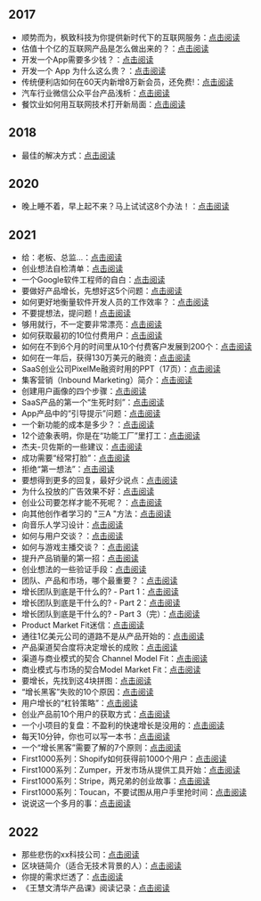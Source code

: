 ## 2017
* 顺势而为，枫致科技为你提供新时代下的互联网服务：[点击阅读](https://mp.weixin.qq.com/s?__biz=MzU5MTA1OTg1NQ==&mid=2247483654&idx=1&sn=adf444dfa7acc6f261a5510b2b8bd828&chksm=fe358fe6c94206f0120c4fb134fbc02dbb7e7c6d1160589dd392fab6a991cdeaeca6d1f14915&token=1981590995&lang=zh_CN#rd)
* 估值十个亿的互联网产品是怎么做出来的？：[点击阅读](https://mp.weixin.qq.com/s?__biz=MzU5MTA1OTg1NQ==&mid=2247483663&idx=1&sn=5fd6971e6a0d5bab8e56b05ec75f00ec&chksm=fe358fefc94206f9bb22a70d4cf22bc16d35ac8300f84124ecb76860a88a2acf752aac3e4598&token=1981590995&lang=zh_CN#rd)
* 开发一个App需要多少钱？：[点击阅读](https://mp.weixin.qq.com/s?__biz=MzU5MTA1OTg1NQ==&mid=2247483666&idx=1&sn=1900a11491483414cab5decc70c29c7c&chksm=fe358ff2c94206e42857171b26e680f28ffe7eda939d851925a9dbf8f6df3e69659a7811830a&token=1981590995&lang=zh_CN#rd)
* 开发一个 App 为什么这么贵？：[点击阅读](https://mp.weixin.qq.com/s?__biz=MzU5MTA1OTg1NQ==&mid=2247483673&idx=1&sn=516b15187b577971c438c1beca514dfb&chksm=fe358ff9c94206ef1fc392c10d12ad4dea9e9b73b7404716f398e8da6d7ddf91a51fe7da14c3&token=1981590995&lang=zh_CN#rd)
* 传统便利店如何在60天内新增8万新会员，还免费!：[点击阅读](https://mp.weixin.qq.com/s?__biz=MzU5MTA1OTg1NQ==&mid=2247483674&idx=1&sn=0cef404ffef4da1c3d2293ccb3db9c4c&chksm=fe358ffac94206ecdc9f98e3413a83d0e8b36f03acacc5f58557a39e2ddc6a4191bfa06fd052&token=1981590995&lang=zh_CN#rd)
* 汽车行业微信公众平台产品浅析：[点击阅读](https://mp.weixin.qq.com/s?__biz=MzU5MTA1OTg1NQ==&mid=2247483676&idx=1&sn=b2f264e00dc4de7e0d03ca9a8040ba51&chksm=fe358ffcc94206eae3818c1a889bf0a1ffdc705eb07206cdc20bdee905b893cdbe3ba83aaf54&token=1981590995&lang=zh_CN#rd)
* 餐饮业如何用互联网技术打开新局面：[点击阅读](https://mp.weixin.qq.com/s?__biz=MzU5MTA1OTg1NQ==&mid=2247483684&idx=1&sn=13e7d13a2e9b0fafbaf3e39e2fc62b16&chksm=fe358fc4c94206d2e59c322ca68b9a1e7f037f04647b4d8390ba85e89ff54f42336e7ae95d77&token=1981590995&lang=zh_CN#rd)  

## 2018
* 最佳的解决方式：[点击阅读](https://mp.weixin.qq.com/s?__biz=MzAxNTg1NTUzMQ==&mid=2247483669&idx=1&sn=c6ee5e794549141d4ee06d4a49866c68&chksm=9bfcfbd1ac8b72c7308cd20b4a9c8feb0fe3470dfd65f194647a2abd7ccba383a653192c8f86&token=456141648&lang=zh_CN#rd)

## 2020
* 晚上睡不着，早上起不来？马上试试这8个办法！：[点击阅读](https://mp.weixin.qq.com/s?__biz=MzAxNTg1NTUzMQ==&mid=2247483681&idx=1&sn=7731772d5caceae97fadb8b590de6dc7&chksm=9bfcfbe5ac8b72f32ab3aff4d49c9cfa9199063b2263bf6e95004d1dea7d977d6ec78f762a43&token=456141648&lang=zh_CN#rd)

## 2021
* 给：老板、总监...：[点击阅读](https://mp.weixin.qq.com/s?__biz=MzAxNTg1NTUzMQ==&mid=2247483696&idx=1&sn=cb534c5740756d38d2e684b5a5201d42&chksm=9bfcfbf4ac8b72e27677d428e71ec30d6e537730243676472ebbc8a43ad82c04ea126ec27ecd&token=456141648&lang=zh_CN#rd)
* 创业想法自检清单：[点击阅读](https://mp.weixin.qq.com/s?__biz=MzAxNTg1NTUzMQ==&mid=2247483700&idx=1&sn=9ccf70d820fc9a762634638310c27ee1&chksm=9bfcfbf0ac8b72e619ed4294844857dc2b0e65b24da84b6aa2c88fdc66f406afb652cc84be17&token=456141648&lang=zh_CN#rd)
* 一个Google软件工程师的自白：[点击阅读](https://mp.weixin.qq.com/s?__biz=MzAxNTg1NTUzMQ==&mid=2247483704&idx=1&sn=e2ac454c2b01c87a7da5e8ee68d4ea60&chksm=9bfcfbfcac8b72ea955124dc3b32a9349abe2ef764538b413f5fcc83ef3e3d6f9768de697b78&token=456141648&lang=zh_CN#rd)
* 要做好产品增长，先想好这5个问题：[点击阅读](https://mp.weixin.qq.com/s?__biz=MzAxNTg1NTUzMQ==&mid=2247483708&idx=1&sn=99c189d5d39002f0b2a43ef3a7e8ce24&chksm=9bfcfbf8ac8b72ee9915e35b69c6caef7a3aa89c08864216f26ddf9177324cbbdce64ada51d7&token=456141648&lang=zh_CN#rd)
* 如何更好地衡量软件开发人员的工作效率？：[点击阅读](https://mp.weixin.qq.com/s?__biz=MzAxNTg1NTUzMQ==&mid=2247483713&idx=1&sn=0f3d098e1010761895a67e2cb56e6204&chksm=9bfcfb85ac8b72930209ed31fbc0d238b6a699c1a0c2320c18892815f500f8d94dea99beb240&token=456141648&lang=zh_CN#rd)
* 不要提想法，提问题！[点击阅读](https://mp.weixin.qq.com/s?__biz=MzAxNTg1NTUzMQ==&mid=2247483722&idx=1&sn=1827babaf8d63eeebcda380f7eec5b58&chksm=9bfcfb8eac8b7298a40c07c52e104850a4cb969e49ef499a82752de44085abe30ede0d4e4ed8&token=456141648&lang=zh_CN#rd)
* 够用就行，不一定要非常漂亮：[点击阅读](https://mp.weixin.qq.com/s?__biz=MzAxNTg1NTUzMQ==&mid=2247483729&idx=1&sn=d7522ba21030346b8498e830fd19eccd&chksm=9bfcfb95ac8b7283a5291f19485ea6905c0d9653679533db90fae4efb84541dfe02efe8930de&token=456141648&lang=zh_CN#rd)
* 如何获取最初的10位付费用户：[点击阅读](https://mp.weixin.qq.com/s?__biz=MzAxNTg1NTUzMQ==&mid=2247483739&idx=1&sn=c171525b3cc073ecee1c1c4069cdadd8&chksm=9bfcfb9fac8b72896168347fd0ed4318997f0564aa7292a925c3fdbe63db347188e5dfae7195&token=456141648&lang=zh_CN#rd)
* 如何在不到6个月的时间里从10个付费客户发展到200个：[点击阅读](https://mp.weixin.qq.com/s?__biz=MzAxNTg1NTUzMQ==&mid=2247483774&idx=1&sn=288307620a9c0f71c4ab970de4293b6d&chksm=9bfcfbbaac8b72ac35dea21c7e871d92ab4f2f7bbae233ac3ab2da77aeaffd48c2d3f6179240&token=456141648&lang=zh_CN#rd)
* 如何在一年后，获得130万美元的融资：[点击阅读](https://mp.weixin.qq.com/s?__biz=MzAxNTg1NTUzMQ==&mid=2247483780&idx=1&sn=d6ad7d556ddcb9772405c84decfac031&chksm=9bfcfb40ac8b72567bae58fd6783f9a4786956356c4b9bb6931f5b8aad597005a9f491163589&token=456141648&lang=zh_CN#rd)
* SaaS创业公司PixelMe融资时用的PPT（17页）：[点击阅读](https://mp.weixin.qq.com/s?__biz=MzAxNTg1NTUzMQ==&mid=2247483811&idx=1&sn=e9c56162bae3b245c98932b179572d84&chksm=9bfcfb67ac8b72717909b112ad262073e825a2bf8c51200beba7e40bd01a3d31d3f9cc555b46&token=456141648&lang=zh_CN#rd)
* 集客营销（Inbound Marketing）简介：[点击阅读](https://mp.weixin.qq.com/s?__biz=MzAxNTg1NTUzMQ==&mid=2247483818&idx=1&sn=2da1f8827aed7a01b8f0958ce256eca9&chksm=9bfcfb6eac8b7278e7c7a7ae840ac4a3f9923f54405acf7ab54febdef943bb8b012d46240015&token=456141648&lang=zh_CN#rd)
* 创建用户画像的四个步骤：[点击阅读](https://mp.weixin.qq.com/s?__biz=MzAxNTg1NTUzMQ==&mid=2247483824&idx=1&sn=79b1035d92cbc6a86575fa92967f4927&chksm=9bfcfb74ac8b72628931f760dd1b1467dfd1a4b3600d1ccf6f8ddba751fcf36db1c5e14f8a97&token=456141648&lang=zh_CN#rd)
* SaaS产品的第一个“生死时刻”：[点击阅读](https://mp.weixin.qq.com/s?__biz=MzAxNTg1NTUzMQ==&mid=2247483830&idx=1&sn=75bbbb21f99628dc0355a5d86759350e&chksm=9bfcfb72ac8b7264e0ab470ec7995a95fd3f4c8aabeacd61dd2044b1471f43c9670abcc37b96&token=456141648&lang=zh_CN#rd)
* App产品中的“引导提示”问题：[点击阅读](https://mp.weixin.qq.com/s?__biz=MzAxNTg1NTUzMQ==&mid=2247483839&idx=1&sn=d6dadf6aa924ac7bf82bf35902e450aa&chksm=9bfcfb7bac8b726d8e9290d7001a6b678fb9fd8cc0cacd97452be017b621c414c3eb6f4cea2a&token=456141648&lang=zh_CN#rd)
* 一个新功能的成本是多少？：[点击阅读](https://mp.weixin.qq.com/s?__biz=MzAxNTg1NTUzMQ==&mid=2247483851&idx=1&sn=73cb480374bdf504f8231eb4059313c1&chksm=9bfcfb0fac8b72196ecfd0b9410364de36b140325bd57f3eab98ff31509c958b020973f7fd3d&token=456141648&lang=zh_CN#rd)
* 12个迹象表明，你是在“功能工厂”里打工：[点击阅读](https://mp.weixin.qq.com/s?__biz=MzAxNTg1NTUzMQ==&mid=2247483850&idx=1&sn=a88da005c633d306558420247a57cbbf&chksm=9bfcfb0eac8b7218ac7a6560d66715da06bd89bcdad57292dbafac591e9850f10deb4fa688c7&token=456141648&lang=zh_CN#rd)
* 杰夫-贝佐斯的一些建议：[点击阅读](https://mp.weixin.qq.com/s?__biz=MzAxNTg1NTUzMQ==&mid=2247483856&idx=1&sn=c6889efdc13bb90c160b1fe8639db9db&chksm=9bfcfb14ac8b7202f3298c10b00375ef59265b31445ce49d18212ca54357538a241fddab543e&token=456141648&lang=zh_CN#rd)
* 成功需要“经常打脸”：[点击阅读](https://mp.weixin.qq.com/s?__biz=MzAxNTg1NTUzMQ==&mid=2247483861&idx=1&sn=11370b89447ddb24d203e60fcdc6159f&chksm=9bfcfb11ac8b7207ca74e2b1d53845ea1c9208e73e95bf966319ad664e3eef128b8d8d525536&token=456141648&lang=zh_CN#rd)
* 拒绝“第一想法”：[点击阅读](https://mp.weixin.qq.com/s?__biz=MzAxNTg1NTUzMQ==&mid=2247483866&idx=1&sn=16bfe9a64f8fa32c02a60f3811cfa9d6&chksm=9bfcfb1eac8b72082269c7f1dd7453ecbd64478cb4957b16b29c4615e4f3f738f107fb42bb7a&token=456141648&lang=zh_CN#rd)
* 要想得到更多的回复，最好少说点：[点击阅读](https://mp.weixin.qq.com/s?__biz=MzAxNTg1NTUzMQ==&mid=2247483879&idx=1&sn=bc1dab467b9c411bbe5cfb22263f5c40&chksm=9bfcfb23ac8b72357e13de4ce86db75451997e8686dcdbad8d720e1fc8b8bd8afd85e6cad12a&token=456141648&lang=zh_CN#rd)
* 为什么投放的广告效果不好：[点击阅读](https://mp.weixin.qq.com/s?__biz=MzAxNTg1NTUzMQ==&mid=2247483885&idx=1&sn=65252a14b99f1bb0ae9d6a47110c987d&chksm=9bfcfb29ac8b723fedc5e69a35ea9cdbadf9b63ae6ec7f59a2e3e26a9678c57cbba7f2317dfa&token=456141648&lang=zh_CN#rd)
* 创业公司要怎样才能不死呢？：[点击阅读](https://mp.weixin.qq.com/s?__biz=MzAxNTg1NTUzMQ==&mid=2247483886&idx=1&sn=51cc853a6a9cf2e92b2493a480d1d081&chksm=9bfcfb2aac8b723cfb5c6957f49f226c9ac7c8bd3a2bbaa2a3ebe4cee8b00093e04a50f91523&token=456141648&lang=zh_CN#rd)
* 向其他创作者学习的 "三A "方法：[点击阅读](https://mp.weixin.qq.com/s?__biz=MzAxNTg1NTUzMQ==&mid=2247483907&idx=1&sn=af9367ae7a93ec4c25f4c1fc9216a298&chksm=9bfcf8c7ac8b71d1dd470a7fcded6b8b654973e95a5eeb74c5e6914d8147c05e86b8a4bd7c2e&token=456141648&lang=zh_CN#rd)
* 向音乐人学习设计：[点击阅读](https://mp.weixin.qq.com/s?__biz=MzAxNTg1NTUzMQ==&mid=2247483916&idx=1&sn=de2781b9d906e8fb8a5f2fe356367bf8&chksm=9bfcf8c8ac8b71deee46efb624a4c7d5b86f2343619f24c0e683dd4c40645c73cb4b857d31ca&token=456141648&lang=zh_CN#rd)
* 如何与用户交谈？：[点击阅读](https://mp.weixin.qq.com/s?__biz=MzAxNTg1NTUzMQ==&mid=2247483921&idx=1&sn=4dbe43ed7713afc0071303ae20499d33&chksm=9bfcf8d5ac8b71c31a4f401e1bac4dfeecc8bcae038bf7932f6611babcf4b17669db2bb3f85e&token=456141648&lang=zh_CN#rd)
* 如何与游戏主播交谈？：[点击阅读](https://mp.weixin.qq.com/s?__biz=MzAxNTg1NTUzMQ==&mid=2247483926&idx=1&sn=ab8cbb8c31cf01f40bf88b119557fc02&chksm=9bfcf8d2ac8b71c43203812d162cd4744c196558672548f671261c34497f74577c8afd082de6&token=456141648&lang=zh_CN#rd)
* 提升产品销量的第一招：[点击阅读](https://mp.weixin.qq.com/s?__biz=MzAxNTg1NTUzMQ==&mid=2247483941&idx=1&sn=474d180a75e8c2c6e6b7c0c895f171aa&chksm=9bfcf8e1ac8b71f70f78dd5b6c0385d2ffbc38692b7941515c9763c084c2fabcde0c4132815e&token=456141648&lang=zh_CN#rd)
* 创业想法的一些验证手段：[点击阅读](https://mp.weixin.qq.com/s?__biz=MzAxNTg1NTUzMQ==&mid=2247483942&idx=1&sn=4f4940fba45255e7d2ec7568a0e896ec&chksm=9bfcf8e2ac8b71f44443b1bcac44ccb357dc08932f64b2b209cfed72f756852e0cd87a52690c&token=456141648&lang=zh_CN#rd)
* 团队、产品和市场，哪个最重要？：[点击阅读](https://mp.weixin.qq.com/s?__biz=MzAxNTg1NTUzMQ==&mid=2247483943&idx=1&sn=f6464351f58e2f8dd53e94b6579314a0&chksm=9bfcf8e3ac8b71f53cbb45c27d4f65082c153266a4d92b87096f3bfba7e686e6c1e62068121f&token=456141648&lang=zh_CN#rd)
* 增长团队到底是干什么的? - Part 1：[点击阅读](https://mp.weixin.qq.com/s?__biz=MzAxNTg1NTUzMQ==&mid=2247483949&idx=1&sn=27f9e09fee6dc7b62c0ffcbb9792b123&chksm=9bfcf8e9ac8b71ffb8b7785e6fd71842e11c6819bf38df3763d6f94e21aab4d73b8227c80966&token=456141648&lang=zh_CN#rd)
* 增长团队到底是干什么的? - Part 2：[点击阅读](https://mp.weixin.qq.com/s?__biz=MzAxNTg1NTUzMQ==&mid=2247483960&idx=1&sn=8228317b46147691e1476924dfe467c7&chksm=9bfcf8fcac8b71ea9acd7a38ac8d0d9694b7e331d705522b789e344d85c3822379bbabc6c5a4&token=456141648&lang=zh_CN#rd)
* 增长团队到底是干什么的? - Part 3（完）：[点击阅读](https://mp.weixin.qq.com/s?__biz=MzAxNTg1NTUzMQ==&mid=2247483982&idx=1&sn=33219cb40e3f50c529260775fef44e48&chksm=9bfcf88aac8b719c9f77d3153c9d24eb4717b44b8f859ade57a9ec501d68040835d7f704390e&token=456141648&lang=zh_CN#rd)
* Product Market Fit迷信：[点击阅读](https://mp.weixin.qq.com/s?__biz=MzAxNTg1NTUzMQ==&mid=2247483989&idx=1&sn=28758e8b1e0a221053c636b0ba14af64&chksm=9bfcf891ac8b718757d71447d90627b0e6a5108e626530a0e01b28463f57ab487796f0bf0187&token=456141648&lang=zh_CN#rd)
* 通往1亿美元公司的道路不是从产品开始的：[点击阅读](https://mp.weixin.qq.com/s?__biz=MzAxNTg1NTUzMQ==&mid=2247484002&idx=1&sn=72c931040e78d3f122ff7552c4c486a3&chksm=9bfcf8a6ac8b71b059669b26565328c72f83dfdc14efcb5aefdbf4e6d3483ce5b7f454f5b923&token=456141648&lang=zh_CN#rd)
* 产品渠道契合度将决定增长的成败：[点击阅读](https://mp.weixin.qq.com/s?__biz=MzAxNTg1NTUzMQ==&mid=2247484011&idx=1&sn=2b35f7053719fb0aca3dad568ecd1654&chksm=9bfcf8afac8b71b986dce4a16a08d5eae1490a0c01caeb4670b19f6c9163838b3a15a47aca01&token=456141648&lang=zh_CN#rd)
* 渠道与商业模式的契合 Channel Model Fit：[点击阅读](https://mp.weixin.qq.com/s?__biz=MzAxNTg1NTUzMQ==&mid=2247484023&idx=1&sn=744a087c186295fa4b5f15606d152b42&chksm=9bfcf8b3ac8b71a5a3d13244c845cc16b1cbfa1450b5b22a8cec1288dba8de8e9d74e7c12be4&token=456141648&lang=zh_CN#rd)
* 商业模式与市场的契合Model Market Fit：[点击阅读](https://mp.weixin.qq.com/s?__biz=MzAxNTg1NTUzMQ==&mid=2247484031&idx=1&sn=68a5b37da80cd33dad7a158cc617535e&chksm=9bfcf8bbac8b71ad1decb29f04c0b7acf8026af1a0310e431f6747aca59a40f927b5697dbb08&token=456141648&lang=zh_CN#rd)
* 要增长，先找到这4块拼图：[点击阅读](https://mp.weixin.qq.com/s?__biz=MzAxNTg1NTUzMQ==&mid=2247484039&idx=1&sn=f67e6ba2091605e2d71754d0562853fe&chksm=9bfcf843ac8b7155665eb200476bedd1c5daff83e29720a3eeaa2194164927010a4d03664aeb&token=456141648&lang=zh_CN#rd)
* “增长黑客”失败的10个原因：[点击阅读](https://mp.weixin.qq.com/s?__biz=MzAxNTg1NTUzMQ==&mid=2247484044&idx=1&sn=e8bf5c86697081cc2e556befe10d341a&chksm=9bfcf848ac8b715ea6f6c7949ca7b1f47c2be97205c9730e8a23d4b6d334f0c6f09aa97ce8e4&token=456141648&lang=zh_CN#rd)
* 用户增长的“杠铃策略”：[点击阅读](https://mp.weixin.qq.com/s?__biz=MzAxNTg1NTUzMQ==&mid=2247484049&idx=1&sn=65ed9cbf52eba02dcd874c2c1ebf4391&chksm=9bfcf855ac8b7143dbe91e50f3483ce4f6c191696dfc6ffe2b22c51f3be4e6dc5c00e83c1a30&token=456141648&lang=zh_CN#rd)
* 创业产品前10个用户的获取方式：[点击阅读](https://mp.weixin.qq.com/s?__biz=MzAxNTg1NTUzMQ==&mid=2247484054&idx=1&sn=9a30a01555fcbdf4c65953e94c683455&chksm=9bfcf852ac8b71449e34521b220a7de58ee068b50b5b753ecef63d7f9485ee11156e67d46c34&token=456141648&lang=zh_CN#rd)
* 一个小项目的复盘：不盈利的快速增长是没用的：[点击阅读](https://mp.weixin.qq.com/s?__biz=MzAxNTg1NTUzMQ==&mid=2247484060&idx=1&sn=464e81757dba7a6d92efb20289f58750&chksm=9bfcf858ac8b714eb2bad580ec093537b2a271efec11880f202e5c4650adf8a36cbc7f8d27d0&token=456141648&lang=zh_CN#rd)
* 每天10分钟，你也可以写一本书：[点击阅读](https://mp.weixin.qq.com/s?__biz=MzAxNTg1NTUzMQ==&mid=2247484065&idx=1&sn=fe31f9cbfa9136554495f3c040672d31&chksm=9bfcf865ac8b7173f4bb8fe39631f84adfd3029354af8cf100705b2d01a173388f4c9d10a22b&token=456141648&lang=zh_CN#rd)
* 一个“增长黑客”需要了解的7个原则：[点击阅读](https://mp.weixin.qq.com/s?__biz=MzAxNTg1NTUzMQ==&mid=2247484074&idx=1&sn=8f059884d8daf1749064eed4ee160cda&chksm=9bfcf86eac8b71787a7c3d8e96b90e976dcdeef92ff54740ac9855500e4eaf77169cca8a0b06&token=456141648&lang=zh_CN#rd)
* First1000系列：Shopify如何获得前1000个用户：[点击阅读](https://mp.weixin.qq.com/s?__biz=MzAxNTg1NTUzMQ==&mid=2247484079&idx=1&sn=26533d882168a4de5750424a76fb35f7&chksm=9bfcf86bac8b717d55e0c73a39f6dc73b832b3cf5057334903b8fd5f4a0c8d8b5fcb8ecc0978&token=456141648&lang=zh_CN#rd)
* First1000系列：Zumper，开发市场从提供工具开始：[点击阅读](https://mp.weixin.qq.com/s?__biz=MzAxNTg1NTUzMQ==&mid=2247484085&idx=1&sn=bd77a471981946bb1d4a081688f90c6e&chksm=9bfcf871ac8b7167672ac8093649eff90bb5723bd4494d54f386c7405ba71713c3c17c43e184&token=456141648&lang=zh_CN#rd)
* First1000系列：Stripe，两兄弟的创业故事：[点击阅读](https://mp.weixin.qq.com/s?__biz=MzAxNTg1NTUzMQ==&mid=2247484091&idx=1&sn=60ebeaf92c1e2f4a84e4cfd2afc8a430&chksm=9bfcf87fac8b71694e7ee1195b685048714fed29fb538792c1e1a2a35461c380279df6cf07b3&token=456141648&lang=zh_CN#rd)
* First1000系列：Toucan，不要试图从用户手里抢时间：[点击阅读](https://mp.weixin.qq.com/s?__biz=MzAxNTg1NTUzMQ==&mid=2247484098&idx=1&sn=85a05763f1ab58b6b71842a41959c878&chksm=9bfcf806ac8b71107f05af40258ee5aa0beedaf66b8638d08ff9fa68aa2e63d711dcd018283b&token=456141648&lang=zh_CN#rd)
* 说说这一个多月的事：[点击阅读](https://mp.weixin.qq.com/s?__biz=MzAxNTg1NTUzMQ==&mid=2247484112&idx=1&sn=db046e1979d79f45005d3468cde58e63&chksm=9bfcf814ac8b71028d79b822236eb08036e946836d5fd01e4d0dcc8129a65702015dfdcba9e3&token=456141648&lang=zh_CN#rd)

## 2022
* 那些悲伤的xx科技公司：[点击阅读](https://mp.weixin.qq.com/s?__biz=MzAxNTg1NTUzMQ==&mid=2247484122&idx=1&sn=790f374317904046be599d8919bd19c9&chksm=9bfcf81eac8b71082b9f578d801aa4e584716522c4442d84472f1906a1984a5bf245e798d31e&token=456141648&lang=zh_CN#rd)
* 区块链简介（适合无技术背景的人）：[点击阅读](https://mp.weixin.qq.com/s?__biz=MzAxNTg1NTUzMQ==&mid=2247484134&idx=1&sn=cad84b543a4cfbd1b0e92d12ddedf35b&chksm=9bfcf822ac8b7134ee9944fa329a0a7bcfa27d0925d8fef1353a835fe888f0e1bfbee3d0da78&token=456141648&lang=zh_CN#rd)
* 你提的需求烂透了：[点击阅读](https://mp.weixin.qq.com/s?__biz=MzAxNTg1NTUzMQ==&mid=2247484145&idx=1&sn=9c3ab4fadfec2244569305d00d05d275&chksm=9bfcf835ac8b7123e38870257ef5368c3383ff5f0580917e71d401bcd127a6ecd3e03e89c2c8&token=456141648&lang=zh_CN#rd)
* 《王慧文清华产品课》阅读记录：[点击阅读](https://mp.weixin.qq.com/s?__biz=MzAxNTg1NTUzMQ==&mid=2247484153&idx=1&sn=90d9cbe8fae56a366223ff3fa779ad99&chksm=9bfcf83dac8b712b96218b50920a292c8db9af89ff174827b881a944b983d2e78d90db9d92a2&token=456141648&lang=zh_CN#rd)


